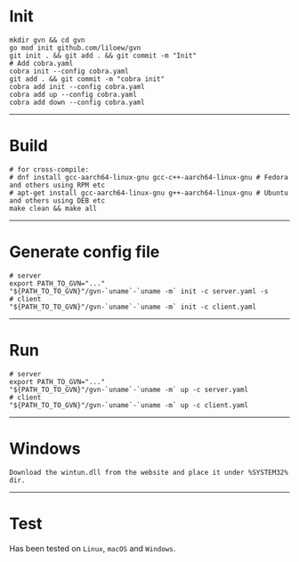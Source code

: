 # Init
```
mkdir gvn && cd gvn
go mod init github.com/liloew/gvn
git init . && git add . && git commit -m "Init"
# Add cobra.yaml
cobra init --config cobra.yaml
git add . && git commit -m "cobra init"
cobra add init --config cobra.yaml
cobra add up --config cobra.yaml
cobra add down --config cobra.yaml
```

---
# Build
```
# for cross-compile:
# dnf install gcc-aarch64-linux-gnu gcc-c++-aarch64-linux-gnu # Fedora and others using RPM etc
# apt-get install gcc-aarch64-linux-gnu g++-aarch64-linux-gnu # Ubuntu and others using DEB etc
make clean && make all
```

---
# Generate config file
```
# server
export PATH_TO_GVN="..."
"${PATH_TO_TO_GVN}"/gvn-`uname`-`uname -m` init -c server.yaml -s
# client
"${PATH_TO_TO_GVN}"/gvn-`uname`-`uname -m` init -c client.yaml
```

---
# Run
```
# server
export PATH_TO_GVN="..."
"${PATH_TO_TO_GVN}"/gvn-`uname`-`uname -m` up -c server.yaml
# client
"${PATH_TO_TO_GVN}"/gvn-`uname`-`uname -m` up -c client.yaml
```

---
# Windows
```
Download the wintun.dll from the website and place it under %SYSTEM32% dir.
```

---
# Test
Has been tested on `Linux`, `macOS` and `Windows`.
